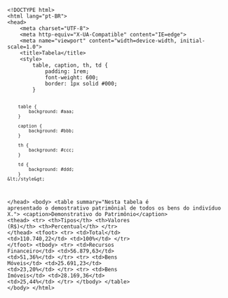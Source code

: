<Code language='html'>
&lt;!DOCTYPE html&gt;
&lt;html lang="pt-BR"&gt;
&lt;head&gt;
    &lt;meta charset="UTF-8"&gt;
    &lt;meta http-equiv="X-UA-Compatible" content="IE=edge"&gt;
    &lt;meta name="viewport" content="width=device-width, initial-scale=1.0"&gt;
    &lt;title&gt;Tabela&lt;/title&gt;
    &lt;style&gt;
        table, caption, th, td {
            padding: 1rem;
            font-weight: 600;
            border: 1px solid #000;
        }

        table {
            background: #aaa;
        }

        caption {
            background: #bbb;
        }

        th {
            background: #ccc;
        }

        td {
            background: #ddd;
        }
    &lt;/style&gt;
&lt;/head&gt;
&lt;body&gt;
    &lt;table summary="Nesta tabela é apresentado o demostrativo patrimônial de todos os bens do indivíduo X."&gt;
        &lt;caption&gt;Demonstrativo do Patrimônio&lt;/caption&gt;
        &lt;thead&gt;
            &lt;tr&gt;
                &lt;th&gt;Tipos&lt;/th&gt;
                &lt;th&gt;Valores (R$)&lt;/th&gt;
                &lt;th&gt;Percentual&lt;/th&gt;
            &lt;/tr&gt;
        &lt;/thead&gt;
        &lt;tfoot&gt;
            &lt;tr&gt;
                &lt;td&gt;Total&lt;/td&gt;
                &lt;td&gt;110.740,22&lt;/td&gt;
                &lt;td&gt;100%&lt;/td&gt;
            &lt;/tr&gt;
        &lt;/tfoot&gt;
        &lt;tbody&gt;
            &lt;tr&gt;
                &lt;td&gt;Recursos Financeiro&lt;/td&gt;
                &lt;td&gt;56.879,63&lt;/td&gt;
                &lt;td&gt;51,36%&lt;/td&gt;
            &lt;/tr&gt;
            &lt;tr&gt;
                &lt;td&gt;Bens Móveis&lt;/td&gt;
                &lt;td&gt;25.691,23&lt;/td&gt;
                &lt;td&gt;23,20%&lt;/td&gt;
            &lt;/tr&gt;
            &lt;tr&gt;
                &lt;td&gt;Bens Imóveis&lt;/td&gt;
                &lt;td&gt;28.169,36&lt;/td&gt;
                &lt;td&gt;25,44%&lt;/td&gt;
            &lt;/tr&gt;
        &lt;/tbody&gt;
    &lt;/table&gt;
&lt;/body&gt;
&lt;/html&gt;
</Code>